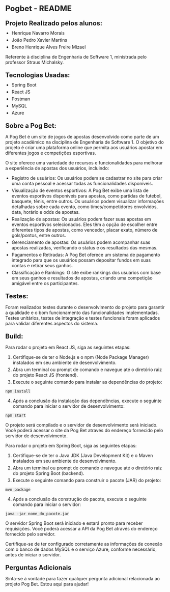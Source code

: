 <!DOCTYPE html>
<html>
<head>
  <meta charset="UTF-8">
  <style>
    h1 {
      font-size: 24px;
      font-weight: bold;
      margin-bottom: 10px;
    }
    h2 {
      font-size: 20px;
      font-weight: bold;
      margin-top: 20px;
      margin-bottom: 10px;
    }
    ul {
      margin: 0;
      padding-left: 20px;
      list-style-type: disc;
    }
    li {
      margin-bottom: 5px;
    }
    code {
      background-color: #f1f1f1;
      padding: 2px 5px;
    }
  </style>
</head>
<body>
  <h1>Pogbet - README</h1>
  <h2>Projeto Realizado pelos alunos:</h2>
  <ul>
    <li>Henrique Navarro Morais</li>
    <li>João Pedro Xavier Martins</li>
    <li>Breno Henrique Alves Freire Mizael</li>
  </ul>
  <p>Referente à disciplina de Engenharia de Software 1, ministrada pelo professor Straus Michalsky.</p>
  <h2>Tecnologias Usadas:</h2>
  <ul>
    <li>Spring Boot</li>
    <li>React JS</li>
    <li>Postman</li>
    <li>MySQL</li>
    <li>Azure</li>
  </ul>
  <h2>Sobre a Pog Bet:</h2>
  <p>
    A Pog Bet é um site de jogos de apostas desenvolvido como parte de um projeto acadêmico na disciplina de Engenharia de Software 1. O objetivo do projeto é criar uma plataforma online que permita aos usuários apostar em diferentes jogos e competições esportivas.
  </p>
  <p>
    O site oferece uma variedade de recursos e funcionalidades para melhorar a experiência de apostas dos usuários, incluindo:
  </p>
  <ul>
    <li>Registro de usuários: Os usuários podem se cadastrar no site para criar uma conta pessoal e acessar todas as funcionalidades disponíveis.</li>
    <li>Visualização de eventos esportivos: A Pog Bet exibe uma lista de eventos esportivos disponíveis para apostas, como partidas de futebol, basquete, tênis, entre outros. Os usuários podem visualizar informações detalhadas sobre cada evento, como times/competidores envolvidos, data, horário e odds de apostas.</li>
    <li>Realização de apostas: Os usuários podem fazer suas apostas em eventos esportivos selecionados. Eles têm a opção de escolher entre diferentes tipos de apostas, como vencedor, placar exato, número de gols/pontos, entre outros.</li>
    <li>Gerenciamento de apostas: Os usuários podem acompanhar suas apostas realizadas, verificando o status e os resultados das mesmas.</li>
    <li>Pagamentos e Retiradas: A Pog Bet oferece um sistema de pagamento integrado para que os usuários possam depositar fundos em suas contas e retirar seus ganhos.</li>
    <li>Classificação e Rankings: O site exibe rankings dos usuários com base em seus ganhos e resultados de apostas, criando uma competição amigável entre os participantes.</li>
  </ul>
  <h2>Testes:</h2>
  <p>
    Foram realizados testes durante o desenvolvimento do projeto para garantir a qualidade e o bom funcionamento das funcionalidades implementadas. Testes unitários, testes de integração e testes funcionais foram aplicados para validar diferentes aspectos do sistema.
  </p>
  <h2>Build:</h2>
  <p>Para rodar o projeto em React JS, siga as seguintes etapas:</p>
  <ol>
    <li>Certifique-se de ter o Node.js e o npm (Node Package Manager) instalados em seu ambiente de desenvolvimento.</li>
    <li>Abra um terminal ou prompt de comando e navegue até o diretório raiz do projeto React JS (frontend).</li>
    <li>Execute o seguinte comando para instalar as dependências do projeto:</li>
  </ol>
  <pre><code>npm install</code></pre>
  <ol start="4">
    <li>Após a conclusão da instalação das dependências, execute o seguinte comando para iniciar o servidor de desenvolvimento:</li>
  </ol>
  <pre><code>npm start</code></pre>
  <p>
    O projeto será compilado e o servidor de desenvolvimento será iniciado. Você poderá acessar o site da Pog Bet através do endereço fornecido pelo servidor de desenvolvimento.
  </p>
  <p>Para rodar o projeto em Spring Boot, siga as seguintes etapas:</p>
  <ol>
    <li>Certifique-se de ter o Java JDK (Java Development Kit) e o Maven instalados em seu ambiente de desenvolvimento.</li>
    <li>Abra um terminal ou prompt de comando e navegue até o diretório raiz do projeto Spring Boot (backend).</li>
    <li>Execute o seguinte comando para construir o pacote (JAR) do projeto:</li>
  </ol>
  <pre><code>mvn package</code></pre>
  <ol start="4">
    <li>Após a conclusão da construção do pacote, execute o seguinte comando para iniciar o servidor:</li>
  </ol>
  <pre><code>java -jar nome_do_pacote.jar</code></pre>
  <p>
    O servidor Spring Boot será iniciado e estará pronto para receber requisições. Você poderá acessar a API da Pog Bet através do endereço fornecido pelo servidor.
  </p>
  <p>
    Certifique-se de ter configurado corretamente as informações de conexão com o banco de dados MySQL e o serviço Azure, conforme necessário, antes de iniciar o servidor.
  </p>
  <h2>Perguntas Adicionais</h2>
  <p>
    Sinta-se à vontade para fazer qualquer pergunta adicional relacionada ao projeto Pog Bet. Estou aqui para ajudar!
  </p>
</body>
</html>

